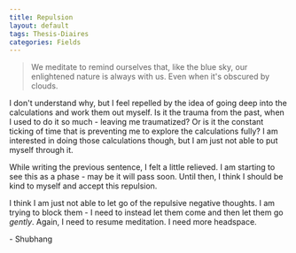 ```yaml
---
title: Repulsion
layout: default
tags: Thesis-Diaires 
categories: Fields
---
```


<blockquote>
	We meditate to remind ourselves that, like the blue sky, our enlightened nature is always with us. Even when it's obscured by clouds.
</blockquote>

I don't understand why, but I feel repelled by the idea of going deep into the calculations and work them out myself. Is it the trauma from the past, when I used to do it so much - leaving me traumatized? Or is it the constant ticking of time that is preventing me to explore the calculations fully? I am interested in doing those calculations though, but I am just not able to put myself through it. 

While writing the previous sentence, I felt a little relieved. I am starting to see this as a phase - may be it will pass soon. Until then, I think I should be kind to myself and accept this repulsion. 

I think I am just not able to let go of the repulsive negative thoughts. I am trying to block them - I need to instead let them come and then let them go _gently_. Again, I need to resume meditation. I need more headspace. 



<div class="signature">
    <p>- Shubhang</p>
</div> 